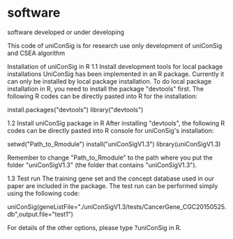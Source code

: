 # software
software developed or under developing

This code of uniConSig is for research use only
development of uniConSig and CSEA algorithm

Installation of uniConSig in R
1.1 Install development tools for local package installations
UniConSig has been implemented in an R package. Currently it can only be installed by local package installation. To do local package installation in R, you need to install the package "devtools" first. The following R codes can be directly pasted into R for the installation:

install.packages("devtools")
library("devtools")

1.2 Install uniConSig package in R
After installing "devtools", the following R codes can be directly pasted into R console for uniConSig's installation:

setwd("Path_to_Rmodule")
install("uniConSigV1.3")
library(uniConSigV1.3)

Remember to change "Path_to_Rmodule" to the path where you put the folder "uniConSigV1.3" (the folder that contains "uniConSigV1.3"). 

1.3 Test run
The training gene set and the concept database used in our paper are included in the package. The test run can be performed simply using the following code:

uniConSig(geneListFile="./uniConSigV1.3/tests/CancerGene_CGC20150525.db",output.file="test1")

For details of the other options, please type ?uniConSig in R.
